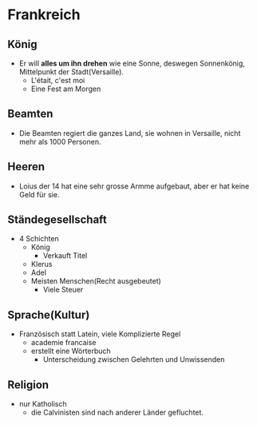 # Frankreich

## König
- Er will **alles um ihn drehen** wie eine Sonne, deswegen Sonnenkönig, Mittelpunkt der Stadt(Versaille).
	- L'était, c'est moi
	- Eine Fest am Morgen
## Beamten
- Die Beamten regiert die ganzes Land, sie wohnen in Versaille, nicht mehr als 1000 Personen.

## Heeren
- Loius der 14 hat eine sehr grosse Armme aufgebaut, aber er hat keine Geld für sie. 

## Ständegesellschaft
- 4 Schichten
	- König
		- Verkauft Titel
	- Klerus
	- Adel
	- Meisten Menschen(Recht ausgebeutet)
		- Viele Steuer
## Sprache(Kultur)
- Französisch statt Latein, viele Komplizierte Regel
	- academie francaise
	- erstellt eine Wörterbuch
		- Unterscheidung zwischen Gelehrten und Unwissenden

## Religion
- nur Katholisch
	- die Calvinisten sind nach anderer Länder gefluchtet. 
